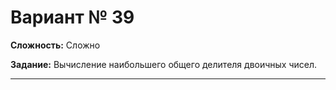 # Вариант № 39
**Сложность:** Сложно

**Задание:**  Вычисление наибольшего общего делителя двоичных чисел.

---